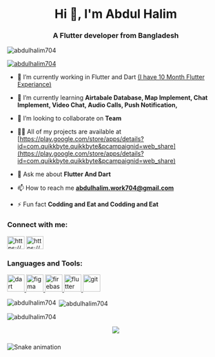 <h1 align="center">Hi 👋, I'm Abdul Halim</h1>
<h3 align="center">A Flutter developer from Bangladesh</h3>

<p align="left"> <img src="https://komarev.com/ghpvc/?username=abdulhalim704&label=Profile%20views&color=0e75b6&style=flat" alt="abdulhalim704" /> </p>

<p align="left"> <a href="https://github.com/ryo-ma/github-profile-trophy"><img src="https://github-profile-trophy.vercel.app/?username=abdulhalim704" alt="abdulhalim704" /></a> </p>

- 🔭 I’m currently working in Flutter and Dart [(I have 10 Month Flutter Experiance)](https://github.com/abdulhalim704)

- 🌱 I’m currently learning **Airtabale Database, Map Implement, Chat Implement, Video Chat, Audio Calls, Push Notification,**

- 👯 I’m looking to collaborate on **Team**

- 👨‍💻 All of my projects are available at [https://play.google.com/store/apps/details?id=com.quikkbyte.quikkbyte&pcampaignid=web_share](https://play.google.com/store/apps/details?id=com.quikkbyte.quikkbyte&pcampaignid=web_share)

- 💬 Ask me about **Flutter And Dart**

- 📫 How to reach me **abdulhalim.work704@gmail.com**

- ⚡ Fun fact **Codding and Eat and Codding and Eat**

<h3 align="left">Connect with me:</h3>
<p align="left">
<a href="https://linkedin.com/in/https://www.linkedin.com/in/abdul-halim704?utm_source=share&utm_campaign=share_via&utm_content=profile&utm_medium=android_app" target="blank"><img align="center" src="https://raw.githubusercontent.com/rahuldkjain/github-profile-readme-generator/master/src/images/icons/Social/linked-in-alt.svg" alt="https://www.linkedin.com/in/abdul-halim704?utm_source=share&utm_campaign=share_via&utm_content=profile&utm_medium=android_app" height="30" width="40" /></a>
<a href="https://fb.com/https://www.facebook.com/abdul.halim.682?mibextid=zbwkwl" target="blank"><img align="center" src="https://raw.githubusercontent.com/rahuldkjain/github-profile-readme-generator/master/src/images/icons/Social/facebook.svg" alt="https://www.facebook.com/abdul.halim.682?mibextid=zbwkwl" height="30" width="40" /></a>
</p>

<h3 align="left">Languages and Tools:</h3>
<p align="left"> <a href="https://dart.dev" target="_blank" rel="noreferrer"> <img src="https://www.vectorlogo.zone/logos/dartlang/dartlang-icon.svg" alt="dart" width="40" height="40"/> </a> <a href="https://www.figma.com/" target="_blank" rel="noreferrer"> <img src="https://www.vectorlogo.zone/logos/figma/figma-icon.svg" alt="figma" width="40" height="40"/> </a> <a href="https://firebase.google.com/" target="_blank" rel="noreferrer"> <img src="https://www.vectorlogo.zone/logos/firebase/firebase-icon.svg" alt="firebase" width="40" height="40"/> </a> <a href="https://flutter.dev" target="_blank" rel="noreferrer"> <img src="https://www.vectorlogo.zone/logos/flutterio/flutterio-icon.svg" alt="flutter" width="40" height="40"/> </a> <a href="https://git-scm.com/" target="_blank" rel="noreferrer"> <img src="https://www.vectorlogo.zone/logos/git-scm/git-scm-icon.svg" alt="git" width="40" height="40"/> </a> </p>

<p><img align="left" src="https://github-readme-stats.vercel.app/api/top-langs?username=abdulhalim704&show_icons=true&locale=en&layout=compact" alt="abdulhalim704" /></p>

<p>&nbsp;<img align="center" src="https://github-readme-stats.vercel.app/api?username=abdulhalim704&show_icons=true&locale=en" alt="abdulhalim704" /></p>

<p><img align="center" src="https://github-readme-streak-stats.herokuapp.com/?user=abdulhalim704&" alt="abdulhalim704" /></p>

<div align="center">
  <img src="https://profile-counter.glitch.me/abdulhalim704/count.svg?"  />
</div>

###

<img src="https://raw.githubusercontent.com/abdulhalim704/abdulhalim704/output/snake.svg" alt="Snake animation" />

###
